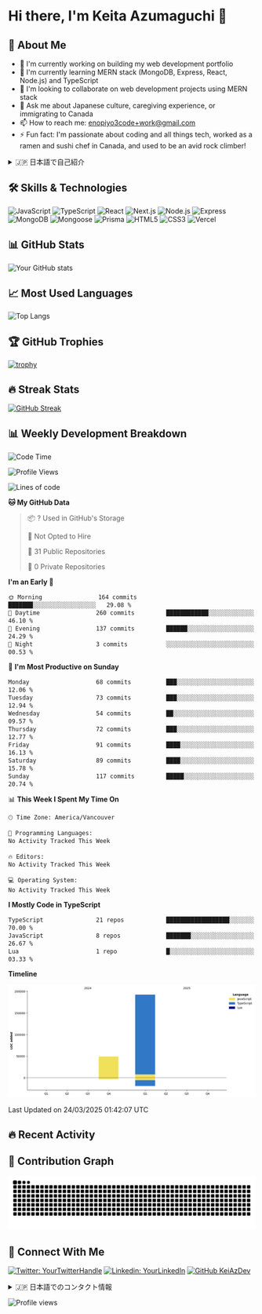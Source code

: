 # Hi there, I'm Keita Azumaguchi 👋

## 🚀 About Me
- 🔭 I'm currently working on building my web development portfolio
- 🌱 I'm currently learning MERN stack (MongoDB, Express, React, Node.js) and TypeScript
- 👯 I'm looking to collaborate on web development projects using MERN stack
- 💬 Ask me about Japanese culture, caregiving experience, or immigrating to Canada
- 📫 How to reach me: enopiyo3code+work@gmail.com
- ⚡ Fun fact: I'm passionate about coding and all things tech, worked as a ramen and sushi chef in Canada, and used to be an avid rock climber!

<details>
<summary>🇯🇵 日本語で自己紹介</summary>
<br>
- 🔭 現在の仕事: ウェブ開発ポートフォリオの構築
- 🌱 学習中: MERNスタック（MongoDB、Express、React、Node.js）とTypeScript
- 👯 コラボレーション: MERNスタックを使用したウェブ開発プロジェクト
- 💬 質問歓迎: 日本文化、介護経験、カナダへの移住について
- 📫 連絡先: enopiyo3code+work@gmail.com
- ⚡ 趣味: プログラミング・コーディング・PC関連が一番の情熱。カナダでラーメンと寿司のシェフ経験あり、ロッククライミング経験あり
</details>

## 🛠 Skills & Technologies
![JavaScript](https://img.shields.io/badge/-JavaScript-F7DF1E?style=flat-square&logo=javascript&logoColor=black)
![TypeScript](https://img.shields.io/badge/-TypeScript-3178C6?style=flat-square&logo=typescript&logoColor=white)
![React](https://img.shields.io/badge/-React-61DAFB?style=flat-square&logo=react&logoColor=black)
![Next.js](https://img.shields.io/badge/-Next.js-000000?style=flat-square&logo=next.js&logoColor=white)
![Node.js](https://img.shields.io/badge/-Node.js-339933?style=flat-square&logo=node.js&logoColor=white)
![Express](https://img.shields.io/badge/-Express-000000?style=flat-square&logo=express&logoColor=white)
![MongoDB](https://img.shields.io/badge/-MongoDB-47A248?style=flat-square&logo=mongodb&logoColor=white)
![Mongoose](https://img.shields.io/badge/-Mongoose-880000?style=flat-square&logo=mongoose&logoColor=white)
![Prisma](https://img.shields.io/badge/-Prisma-2D3748?style=flat-square&logo=prisma&logoColor=white)
![HTML5](https://img.shields.io/badge/-HTML5-E34F26?style=flat-square&logo=html5&logoColor=white)
![CSS3](https://img.shields.io/badge/-CSS3-1572B6?style=flat-square&logo=css3&logoColor=white)
![Vercel](https://img.shields.io/badge/-Vercel-000000?style=flat-square&logo=vercel&logoColor=white)

## 📊 GitHub Stats
![Your GitHub stats](https://github-readme-stats.vercel.app/api?username=KeiAzDev&show_icons=true&theme=tokyonight)

## 📈 Most Used Languages
![Top Langs](https://github-readme-stats.vercel.app/api/top-langs/?username=KeiAzDev&layout=compact&theme=tokyonight)

## 🏆 GitHub Trophies
[![trophy](https://github-profile-trophy.vercel.app/?username=KeiAzDev&theme=onedark)](https://github.com/ryo-ma/github-profile-trophy)

## 🔥 Streak Stats
[![GitHub Streak](https://github-readme-streak-stats.herokuapp.com/?user=KeiAzDev&theme=dark)](https://git.io/streak-stats)

## 📊 Weekly Development Breakdown
<!--START_SECTION:waka-->
![Code Time](http://img.shields.io/badge/Code%20Time-0%20secs-blue)

![Profile Views](http://img.shields.io/badge/Profile%20Views-24-blue)

![Lines of code](https://img.shields.io/badge/From%20Hello%20World%20I%27ve%20Written-240.7%20thousand%20lines%20of%20code-blue)

**🐱 My GitHub Data** 

> 📦 ? Used in GitHub's Storage 
 > 
> 🚫 Not Opted to Hire
 > 
> 📜 31 Public Repositories 
 > 
> 🔑 0 Private Repositories 
 > 
**I'm an Early 🐤** 

```text
🌞 Morning                164 commits         ███████░░░░░░░░░░░░░░░░░░   29.08 % 
🌆 Daytime                260 commits         ████████████░░░░░░░░░░░░░   46.10 % 
🌃 Evening                137 commits         ██████░░░░░░░░░░░░░░░░░░░   24.29 % 
🌙 Night                  3 commits           ░░░░░░░░░░░░░░░░░░░░░░░░░   00.53 % 
```
📅 **I'm Most Productive on Sunday** 

```text
Monday                   68 commits          ███░░░░░░░░░░░░░░░░░░░░░░   12.06 % 
Tuesday                  73 commits          ███░░░░░░░░░░░░░░░░░░░░░░   12.94 % 
Wednesday                54 commits          ██░░░░░░░░░░░░░░░░░░░░░░░   09.57 % 
Thursday                 72 commits          ███░░░░░░░░░░░░░░░░░░░░░░   12.77 % 
Friday                   91 commits          ████░░░░░░░░░░░░░░░░░░░░░   16.13 % 
Saturday                 89 commits          ████░░░░░░░░░░░░░░░░░░░░░   15.78 % 
Sunday                   117 commits         █████░░░░░░░░░░░░░░░░░░░░   20.74 % 
```


📊 **This Week I Spent My Time On** 

```text
🕑︎ Time Zone: America/Vancouver

💬 Programming Languages: 
No Activity Tracked This Week

🔥 Editors: 
No Activity Tracked This Week

💻 Operating System: 
No Activity Tracked This Week
```

**I Mostly Code in TypeScript** 

```text
TypeScript               21 repos            ██████████████████░░░░░░░   70.00 % 
JavaScript               8 repos             ███████░░░░░░░░░░░░░░░░░░   26.67 % 
Lua                      1 repo              █░░░░░░░░░░░░░░░░░░░░░░░░   03.33 % 
```



**Timeline**

![Lines of Code chart](https://raw.githubusercontent.com/KeiAzDev/KeiAzDev/main/assets/bar_graph.png)


 Last Updated on 24/03/2025 01:42:07 UTC
<!--END_SECTION:waka-->

## 🔥 Recent Activity
<!--START_SECTION:activity-->
<!--END_SECTION:activity-->

## 🐍 Contribution Graph
![Snake animation](https://github.com/KeiAzDev/KeiAzDev/blob/output/github-contribution-grid-snake.svg)

<!-- ## 🔥 Featured Projects
<table>
  <tr>
    <td valign="top" width="50%">
      <h3>Project 1</h3>
      <p>Description of your project in English</p>
      <p><a href="https://github.com/KeiAzDev/Project1">View Project</a></p>
      <details>
        <summary>🇯🇵 日本語の説明</summary>
        <p>プロジェクトの日本語での説明</p>
      </details>
    </td>
    <td valign="top" width="50%">
      <h3>Project 2</h3>
      <p>Description of your project in English</p>
      <p><a href="https://github.com/KeiAzDev/Project2">View Project</a></p>
      <details>
        <summary>🇯🇵 日本語の説明</summary>
        <p>プロジェクトの日本語での説明</p>
      </details>
    </td>
  </tr>
</table> -->

## 📱 Connect With Me
[![Twitter: YourTwitterHandle](https://img.shields.io/twitter/follow/YourTwitterHandle?style=social)](https://twitter.com/@piyo3code)
[![Linkedin: YourLinkedIn](https://img.shields.io/badge/-YourLinkedIn-blue?style=flat-square&logo=Linkedin&logoColor=white&link=https://www.linkedin.com/in/YourLinkedIn/)](https://www.linkedin.com/in/keita-azumaguchi/)
[![GitHub KeiAzDev](https://img.shields.io/github/followers/KeiAzDev?label=follow&style=social)](https://github.com/KeiAzDev)

<details>
<summary>🇯🇵 日本語でのコンタクト情報</summary>
<br>

- Twitter: [@YourTwitterHandle](https://twitter.com/YourTwitterHandle)
- LinkedIn: [あなたのLinkedIn](https://www.linkedin.com/in/YourLinkedIn/)
- ブログ: [あなたのブログ](https://yourblog.com)
- メール: your.email@example.com
</details>

<!-- Visitor counter -->
![Profile views](https://komarev.com/ghpvc/?username=KeiAzDev&color=green)
